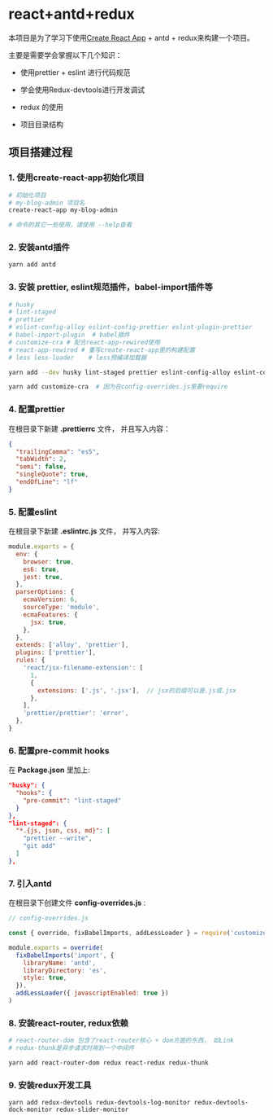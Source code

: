 # react+antd+redux

本项目是为了学习下使用[Create React App](https://github.com/facebook/create-react-app) + antd + redux来构建一个项目。

主要是需要学会掌握以下几个知识：

- 使用prettier + eslint 进行代码规范

- 学会使用Redux-devtools进行开发调试

- redux 的使用

- 项目目录结构

## 项目搭建过程

### 1. 使用create-react-app初始化项目

```bash
# 初始化项目
# my-blog-admin 项目名
create-react-app my-blog-admin

# 命令的其它一些使用，请使用 --help查看
```

### 2. 安装antd插件

```bash
yarn add antd
```

### 3. 安装 prettier, eslint规范插件，babel-import插件等

```bash
# husky
# lint-staged
# prettier
# eslint-config-alloy eslint-config-prettier eslint-plugin-prettier
# babel-import-plugin  # babel插件
# customize-cra # 配合react-app-rewired使用
# react-app-rewired # 重写create-react-app里的构建配置
# less less-loader    # less预编译加载器

yarn add --dev husky lint-staged prettier eslint-config-alloy eslint-config-prettier eslint-plugin-prettier babel-import-plugin  react-app-rewired less less-loader

yarn add customize-cra  # 因为在config-overrides.js里要require
```

### 4. 配置prettier

在根目录下新建 **.prettierrc** 文件， 并且写入内容：

```json
{
  "trailingComma": "es5",
  "tabWidth": 2,
  "semi": false,
  "singleQuote": true,
  "endOfLine": "lf"
}
```

### 5. 配置eslint

在根目录下新建 **.eslintrc.js** 文件， 并写入内容:

```js
module.exports = {
  env: {
    browser: true,
    es6: true,
    jest: true,
  },
  parserOptions: {
    ecmaVersion: 6,
    sourceType: 'module',
    ecmaFeatures: {
      jsx: true,
    },
  },
  extends: ['alloy', 'prettier'],
  plugins: ['prettier'],
  rules: {
    'react/jsx-filename-extension': [
      1,
      {
        extensions: ['.js', '.jsx'],  // jsx的后缀可以是.js或.jsx
      },
    ],
    'prettier/prettier': 'error',
  },
}
```

### 6. 配置pre-commit hooks

在 **Package.json** 里加上:

```json
"husky": {
  "hooks": {
    "pre-commit": "lint-staged"
  }
},
"lint-staged": {
  "*.{js, json, css, md}": [
    "prettier --write",
    "git add"
  ]
},
```

### 7. 引入antd

在根目录下创建文件 **config-overrides.js** :

```js
// config-overrides.js

const { override, fixBabelImports, addLessLoader } = require('customize-cra')

module.exports = override(
  fixBabelImports('import', {
    libraryName: 'antd',
    libraryDirectory: 'es',
    style: true,
  }),
  addLessLoader({ javascriptEnabled: true })
)

```

### 8. 安装react-router, redux依赖

```bash
# react-router-dom 包含了react-router核心 + dom方面的东西， 如Link
# redux-thunk是异步请求时用到一个中间件

yarn add react-router-dom redux react-redux redux-thunk

```

### 9. 安装redux开发工具

```
yarn add redux-devtools redux-devtools-log-monitor redux-devtools-dock-monitor redux-slider-monitor
```